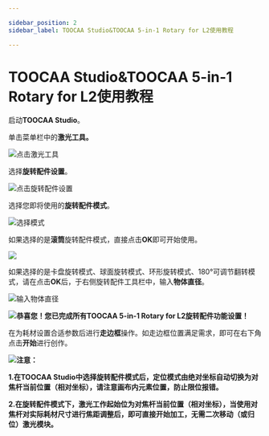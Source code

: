 ```yaml
---

sidebar_position: 2
sidebar_label: TOOCAA Studio&TOOCAA 5-in-1 Rotary for L2使用教程

---
```


# TOOCAA Studio&TOOCAA 5-in-1 Rotary for L2使用教程
启动**TOOCAA Studio**。

单击菜单栏中的**激光工具。**

![点击激光工具](http://wiki-toocaa.oss-cn-hongkong.aliyuncs.com/TOOCAA%20Studio/%E6%97%8B%E8%BD%AC%E9%85%8D%E4%BB%B6/%E6%97%8B%E8%BD%AC%E9%85%8D%E4%BB%B61.png)

选择**旋转配件设置**。

![点击旋转配件设置](http://wiki-toocaa.oss-cn-hongkong.aliyuncs.com/TOOCAA%20Studio/%E6%97%8B%E8%BD%AC%E9%85%8D%E4%BB%B6/%E6%97%8B%E8%BD%AC%E9%85%8D%E4%BB%B62.png)

选择您即将使用的**旋转配件模式**。

![选择模式](http://wiki-toocaa.oss-cn-hongkong.aliyuncs.com/TOOCAA%20Studio/%E6%97%8B%E8%BD%AC%E9%85%8D%E4%BB%B6/%E6%97%8B%E8%BD%AC%E9%85%8D%E4%BB%B6%E5%BC%B9%E7%AA%971.png)

如果选择的是**滚筒**旋转配件模式，直接点击**OK**即可开始使用。

![](http://wiki-toocaa.oss-cn-hongkong.aliyuncs.com/TOOCAA%20Studio/%E6%97%8B%E8%BD%AC%E9%85%8D%E4%BB%B6/%E6%97%8B%E8%BD%AC%E9%85%8D%E4%BB%B6%E5%BC%B9%E7%AA%972.png)

如果选择的是卡盘旋转模式、球面旋转模式、环形旋转模式、180°可调节翻转模式，请在点击**OK**后，于右侧旋转配件工具栏中，输入**物体直径**。

![输入物体直径](http://wiki-toocaa.oss-cn-hongkong.aliyuncs.com/TOOCAA%20Studio/%E6%97%8B%E8%BD%AC%E9%85%8D%E4%BB%B6/%E6%97%8B%E8%BD%AC%E9%85%8D%E4%BB%B6%E8%AE%BE%E7%BD%AE.png)

![](http://wiki-toocaa.oss-cn-hongkong.aliyuncs.com/tips.png)**恭喜您！您已完成所有TOOCAA 5-in-1 Rotary for L2旋转配件功能设置！**

在为耗材设置合适参数后进行**走边框**操作。如走边框位置满足需求，即可在右下角点击**开始**进行创作。

![](http://wiki-toocaa.oss-cn-hongkong.aliyuncs.com/tips.png)**注意：**

**1.在TOOCAA Studio中选择旋转配件模式后，定位模式由绝对坐标自动切换为对焦杆当前位置（相对坐标），请注意画布内元素位置，防止限位报错。**

**2.在旋转配件模式下，激光工作起始位为对焦杆当前位置（相对坐标），当使用对焦杆对实际耗材尺寸进行焦距调整后，即可直接开始加工，无需二次移动（或归位）激光模块。**
